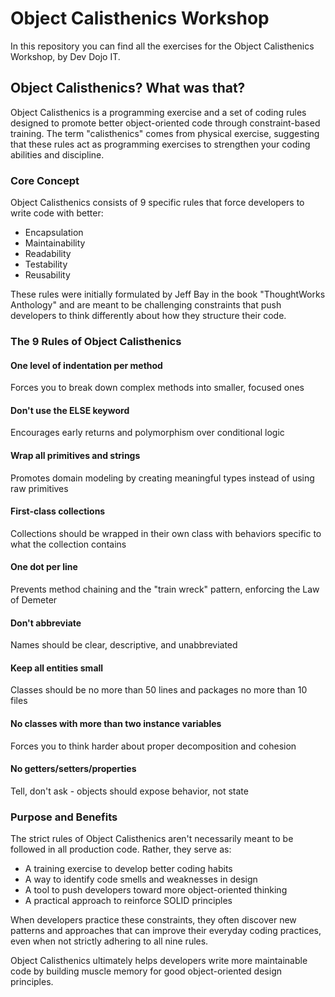 # Object Calisthenics Workshop
In this repository you can find all the exercises for the Object Calisthenics Workshop, by Dev Dojo IT.

## Object Calisthenics? What was that?
Object Calisthenics is a programming exercise and a set of coding rules designed to promote better object-oriented code through constraint-based training. The term "calisthenics" comes from physical exercise, suggesting that these rules act as programming exercises to strengthen your coding abilities and discipline.
### Core Concept
Object Calisthenics consists of 9 specific rules that force developers to write code with better:

- Encapsulation
- Maintainability
- Readability
- Testability
- Reusability

These rules were initially formulated by Jeff Bay in the book "ThoughtWorks Anthology" and are meant to be challenging constraints that push developers to think differently about how they structure their code.

### The 9 Rules of Object Calisthenics

#### One level of indentation per method
Forces you to break down complex methods into smaller, focused ones


#### Don't use the ELSE keyword
Encourages early returns and polymorphism over conditional logic

#### Wrap all primitives and strings
Promotes domain modeling by creating meaningful types instead of using raw primitives


#### First-class collections
Collections should be wrapped in their own class with behaviors specific to what the collection contains


#### One dot per line
Prevents method chaining and the "train wreck" pattern, enforcing the Law of Demeter


#### Don't abbreviate
Names should be clear, descriptive, and unabbreviated


#### Keep all entities small
Classes should be no more than 50 lines and packages no more than 10 files


#### No classes with more than two instance variables
Forces you to think harder about proper decomposition and cohesion


#### No getters/setters/properties
Tell, don't ask - objects should expose behavior, not state



### Purpose and Benefits
The strict rules of Object Calisthenics aren't necessarily meant to be followed in all production code. Rather, they serve as:

- A training exercise to develop better coding habits
- A way to identify code smells and weaknesses in design
- A tool to push developers toward more object-oriented thinking
- A practical approach to reinforce SOLID principles

When developers practice these constraints, they often discover new patterns and approaches that can improve their everyday coding practices, even when not strictly adhering to all nine rules.

Object Calisthenics ultimately helps developers write more maintainable code by building muscle memory for good object-oriented design principles.